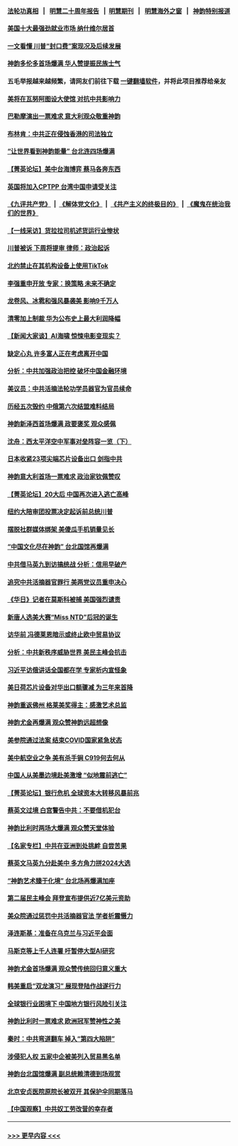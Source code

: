#### [法轮功真相](https://github.com/gfw-breaker/truth/blob/master/README.md?t=0) &nbsp;&nbsp;|&nbsp;&nbsp; [明慧二十周年报告](https://github.com/gfw-breaker/mh-reports/blob/master/README.md?t=0) &nbsp;&nbsp;|&nbsp;&nbsp;[明慧期刊](https://github.com/gfw-breaker/mh-qikan) &nbsp;&nbsp;|&nbsp;&nbsp; [明慧海外之窗](https://github.com/gfw-breaker/mh-news/blob/master/README.md?t=0) &nbsp;&nbsp;|&nbsp;&nbsp; [神韵特别报道](https://github.com/gfw-breaker/mh-news/blob/master/shenyun.md?t=0)
#### [美国十大最强劲就业市场 纳什维尔居首](../pages/nf4514/n13963364.md?t=04020643) 
#### [一文看懂 川普“封口费”案现况及后续发展](../pages/nf4514/n13962939.md?t=04020643) 
#### [神韵多伦多首场爆满 华人赞提振民族士气](../pages/nf4514/n13963083.md?t=04020643) 
#### 五毛举报越来越频繁，请网友们前往下载 [一键翻墙软件](https://github.com/gfw-breaker/ssr-accounts)，并将此项目推荐给亲友
#### [美将在瓦努阿图设大使馆 对抗中共影响力](../pages/nf4514/n13962934.md?t=04020643) 
#### [巴勒摩演出一票难求 意大利观众敬重神韵](../pages/nf4514/n13963103.md?t=04020643) 
#### [布林肯：中共正在侵蚀香港的司法独立](../pages/nf4514/n13962839.md?t=04020643) 
#### [“让世界看到神韵能量” 台北连四场爆满](../pages/nf4514/n13962796.md?t=04020643) 
#### [【菁英论坛】美中台海博弈 蔡马各奔东西](../pages/nf4514/n13962795.md?t=04020643) 
#### [英国将加入CPTPP 台湾中国申请受关注](../pages/nf4514/n13962671.md?t=04020643) 
#### [《九评共产党》](https://github.com/begood0513/9ping.md/blob/master/README.md) &nbsp;|&nbsp; [《解体党文化》](../../../../jtdwh.md/blob/master/README.md)  &nbsp;|&nbsp; [《共产主义的终极目的》](../../../../gczydzjmd.md/blob/master/README.md) &nbsp;|&nbsp; [《魔鬼在统治我们的世界》](../../../../mgztzwmdsj.md/blob/master/README.md) 
#### [【一线采访】货拉拉司机述货运行业惨状](../pages/nf4514/n13962740.md?t=04020643) 
#### [川普被诉 下周将提审 律师：政治起诉](../pages/nf4514/n13962723.md?t=04020643) 
#### [北约禁止在其机构设备上使用TikTok](../pages/nf4514/n13962715.md?t=04020643) 
#### [李强重申开放 专家：换策略 未来不确定](../pages/nf4514/n13961868.md?t=04020643) 
#### [龙卷风、冰雹和强风暴袭美 影响9千万人](../pages/nf4514/n13962645.md?t=04020643) 
#### [清零加上制裁 华为公布史上最大利润降幅](../pages/nf4514/n13962567.md?t=04020643) 
#### [【新闻大家谈】AI海啸 惊悚电影变现实？](../pages/nf4514/n13962631.md?t=04020643) 
#### [缺定心丸 许多富人正在考虑离开中国](../pages/nf4514/n13962259.md?t=04020643) 
#### [分析：中共加强政治把控 破坏中国金融环境](../pages/nf4514/n13962430.md?t=04020643) 
#### [美议员：中共活摘法轮功学员器官为官员续命](../pages/nf4514/n13961550.md?t=04020643) 
#### [历经五次毁约 中俄第六次结盟难料结局](../pages/nf4514/n13962374.md?t=04020643) 
#### [神韵新泽西首场爆满 政要褒奖 观众感佩](../pages/nf4514/n13962349.md?t=04020643) 
#### [沈舟：西太平洋空中军事对垒阵容一览（下）](../pages/nf4514/n13961983.md?t=04020643) 
#### [日本收紧23项尖端芯片设备出口 剑指中共](../pages/nf4514/n13962197.md?t=04020643) 
#### [神韵意大利首场一票难求 政治家钦佩赞叹](../pages/nf4514/n13962338.md?t=04020643) 
#### [【菁英论坛】20大后 中国再次进入逃亡高峰](../pages/nf4514/n13961968.md?t=04020643) 
#### [纽约大陪审团投票决定起诉前总统川普](../pages/nf4514/n13962120.md?t=04020643) 
#### [摆脱社群媒体绑架 美傻瓜手机销量见长](../pages/nf4514/n13961946.md?t=04020643) 
#### [“中国文化尽在神韵” 台北国馆再爆满](../pages/nf4514/n13962036.md?t=04020643) 
#### [中共借马英九到访搞统战 分析：信用早破产](../pages/nf4514/n13961818.md?t=04020643) 
#### [追究中共活摘器官罪行 美两党议员重申决心](../pages/nf4514/n13961970.md?t=04020643) 
#### [《华日》记者在莫斯科被捕 美国强烈谴责](../pages/nf4514/n13961716.md?t=04020643) 
#### [新唐人选美大赛“Miss NTD”后冠的诞生](../pages/nf4514/n13961398.md?t=04020643) 
#### [访华前 冯德莱恩暗示或终止欧中贸易协议](../pages/nf4514/n13961894.md?t=04020643) 
#### [分析：中共新秩序威胁世界 美民主峰会抗击](../pages/nf4514/n13960486.md?t=04020643) 
#### [习近平访俄讲话全国都在学 专家析内宣怪象](../pages/nf4514/n13961836.md?t=04020643) 
#### [美日荷芯片设备对华出口额骤减 为三年来首降](../pages/nf4514/n13961715.md?t=04020643) 
#### [神韵重返佛州 格莱美奖得主：感激艺术总监](../pages/nf4514/n13961613.md?t=04020643) 
#### [神韵尤金再爆满 观众赞神韵远超想像](../pages/nf4514/n13961452.md?t=04020643) 
#### [美参院通过法案 结束COVID国家紧急状态](../pages/nf4514/n13961529.md?t=04020643) 
#### [美中航空业之争 美有杀手锏 C919何去何从](../pages/nf4514/n13960616.md?t=04020643) 
#### [中国人从美墨边境赴美激增 “似地震前逃亡”](../pages/nf4514/n13961224.md?t=04020643) 
#### [【菁英论坛】银行危机 全球资本大转移风暴前兆](../pages/nf4514/n13961252.md?t=04020643) 
#### [蔡英文过境 白宫警告中共：不要借机犯台](../pages/nf4514/n13961220.md?t=04020643) 
#### [神韵比利时两场大爆满 观众赞天堂体验](../pages/nf4514/n13961222.md?t=04020643) 
#### [【名家专栏】中共在亚洲到处挑衅 自尝苦果](../pages/nf4514/n13959731.md?t=04020643) 
#### [蔡英文马英九分赴美中 多方角力拼2024大选](../pages/nf4514/n13961148.md?t=04020643) 
#### [“神韵艺术臻于化境” 台北场再爆满加座](../pages/nf4514/n13961192.md?t=04020643) 
#### [第二届民主峰会 拜登宣布提供近7亿美元资助](../pages/nf4514/n13961125.md?t=04020643) 
#### [美众院通过惩罚中共活摘器官法 学者析震慑力](../pages/nf4514/n13961128.md?t=04020643) 
#### [泽连斯基：准备在乌克兰与习近平会面](../pages/nf4514/n13960996.md?t=04020643) 
#### [马斯克等上千人连署 吁暂停大型AI研究](../pages/nf4514/n13960915.md?t=04020643) 
#### [神韵尤金首场爆满 观众赞传统回归意义重大](../pages/nf4514/n13961015.md?t=04020643) 
#### [韩美重启“双龙演习” 展现登陆作战遂行力](../pages/nf4514/n13960651.md?t=04020643) 
#### [全球银行业困境下 中国地方银行风险引关注](../pages/nf4514/n13960768.md?t=04020643) 
#### [神韵比利时一票难求 欧洲冠军赞神性之美](../pages/nf4514/n13960758.md?t=04020643) 
#### [秦时：中共弯道翻车 掉入“第四大陷阱”](../pages/nf4514/n13960568.md?t=04020643) 
#### [涉侵犯人权 五家中企被美列入贸易黑名单](../pages/nf4514/n13960595.md?t=04020643) 
#### [神韵台北国馆爆满 副总统赖清德到场观赏](../pages/nf4514/n13960563.md?t=04020643) 
#### [北京安贞医院原院长被双开 其保护伞同期落马](../pages/nf4514/n13960485.md?t=04020643) 
#### [【中国观察】中共奴工劳改营的幸存者](../pages/nf4514/n13959529.md?t=04020643) 

----
#### [ >>> 更早内容 <<< ](../indexes/nf4514-earlier.md)
